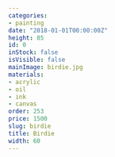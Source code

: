 ```yaml
---
categories:
- painting
date: "2018-01-01T00:00:00Z"
height: 85
id: 0
inStock: false
isVisible: false
mainImage: birdie.jpg
materials:
- acrylic
- oil
- ink
- canvas
order: 253
price: 1500
slug: birdie
title: Birdie
width: 60
---
```


